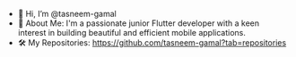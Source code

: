 - 👋 Hi, I’m @tasneem-gamal
- 👀 About Me: I'm a passionate junior Flutter developer with a keen interest in building beautiful and efficient mobile applications. 
- 🛠️ My Repositories:
   https://github.com/tasneem-gamal?tab=repositories
